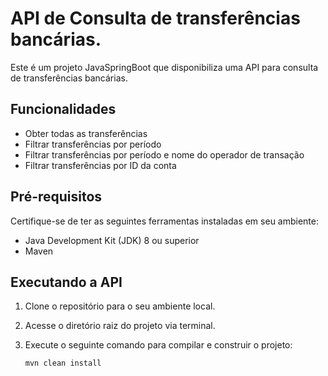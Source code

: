 # API de Consulta de transferências bancárias.

Este é um projeto JavaSpringBoot que disponibiliza uma API para consulta de transferências bancárias.

## Funcionalidades

- Obter todas as transferências
- Filtrar transferências por período
- Filtrar transferências por período e nome do operador de transação
- Filtrar transferências por ID da conta

## Pré-requisitos

Certifique-se de ter as seguintes ferramentas instaladas em seu ambiente:

- Java Development Kit (JDK) 8 ou superior
- Maven

## Executando a API

1. Clone o repositório para o seu ambiente local.

2. Acesse o diretório raiz do projeto via terminal.

3. Execute o seguinte comando para compilar e construir o projeto:

   ```shell
   mvn clean install
